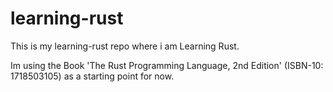 # learning-rust

This is my learning-rust repo where i am Learning Rust.

Im using the Book 'The Rust Programming Language, 2nd Edition' (ISBN-10: 1718503105) as a starting point for now.
